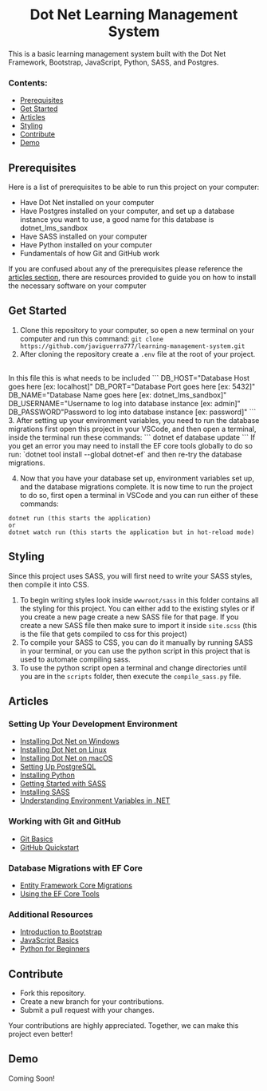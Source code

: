 <h1 align="center">Dot Net Learning Management System</h1>
<p>This is a basic learning management system built with the Dot Net Framework, Bootstrap, JavaScript, Python, SASS, and Postgres.</p>

### Contents:
- [Prerequisites](#prerequisites)
- [Get Started](#get-started)
- [Articles](#articles)
- [Styling](#styling)
- [Contribute](#contribute)
- [Demo](#demo)

## Prerequisites
<p>Here is a list of prerequisites to be able to run this project on your computer:</p>
<ul>
<li>Have Dot Net installed on your computer</li>
<li>Have Postgres installed on your computer, and set up a database instance you want to use, a good name for this database is dotnet_lms_sandbox</li>
<li>Have SASS installed on your computer</li>
<li>Have Python installed on your computer</li>
<li>Fundamentals of how Git and GitHub work</li>
</ul>
If you are confused about any of the prerequisites please reference the <a href="#articles">articles section</a>, there are resources provided to guide you on how to install the necessary software on your computer

## Get Started
1. Clone this repository to your computer, so open a new terminal on your computer and run this command: `git clone https://github.com/javiguerra777/learning-management-system.git`
2. After cloning the repository create a `.env` file at the root of your project.
<br>
In this file this is what needs to be included
```
DB_HOST="Database Host goes here [ex: localhost]"
DB_PORT="Database Port goes here [ex: 5432]"
DB_NAME="Database Name goes here [ex: dotnet_lms_sandbox]"
DB_USERNAME="Username to log into database instance [ex: admin]"
DB_PASSWORD"Password to log into database instance [ex: password]"
```
3. After setting up your environment variables, you need to run the database migrations first open this project in your VSCode, and then open a terminal, inside the terminal run these commands:
```
dotnet ef database update
```
If you get an error you may need to install the EF core tools globally to do so run: `dotnet tool install --global dotnet-ef` and then re-try the database migrations.

4. Now that you have your database set up, environment variables set up, and the database migrations complete. It is now time to run the project to do so, first open a terminal in VSCode and you can run either of these commands:
```
dotnet run (this starts the application)
or
dotnet watch run (this starts the application but in hot-reload mode)
```

## Styling
Since this project uses SASS, you will first need to write your SASS styles,  then compile it into CSS.
<br>
1. To begin writing styles look inside `wwwroot/sass` in this folder contains all the styling for this project. You can either add to the existing styles or if you create a new page create a new SASS file for that page. If you create a new SASS file then make sure to import it inside `site.scss` (this is the file that gets compiled to css for this project)
2. To compile your SASS to CSS, you can do it manually by running SASS in your terminal, or you can use the python script in this project that is used to automate compiling sass.
3. To use the python script open a terminal and change directories until you are in the `scripts` folder, then execute the `compile_sass.py` file.

## Articles

### Setting Up Your Development Environment
- [Installing Dot Net on Windows](https://docs.microsoft.com/en-us/dotnet/core/install/windows)
- [Installing Dot Net on Linux](https://docs.microsoft.com/en-us/dotnet/core/install/linux)
- [Installing Dot Net on macOS](https://docs.microsoft.com/en-us/dotnet/core/install/macos)
- [Setting Up PostgreSQL](https://www.postgresql.org/docs/current/tutorial-install.html)
- [Installing Python](https://www.python.org/downloads/)
- [Getting Started with SASS](https://sass-lang.com/guide)
- [Installing SASS](https://sass-lang.com/install)
- [Understanding Environment Variables in .NET](https://docs.microsoft.com/en-us/aspnet/core/fundamentals/configuration/?view=aspnetcore-5.0)

### Working with Git and GitHub
- [Git Basics](https://git-scm.com/book/en/v2/Getting-Started-Git-Basics)
- [GitHub Quickstart](https://docs.github.com/en/get-started/quickstart)

### Database Migrations with EF Core
- [Entity Framework Core Migrations](https://docs.microsoft.com/en-us/ef/core/managing-schemas/migrations/)
- [Using the EF Core Tools](https://docs.microsoft.com/en-us/ef/core/cli/dotnet)

### Additional Resources
- [Introduction to Bootstrap](https://getbootstrap.com/docs/5.0/getting-started/introduction/)
- [JavaScript Basics](https://developer.mozilla.org/en-US/docs/Web/JavaScript/Guide/Introduction)
- [Python for Beginners](https://www.python.org/about/gettingstarted/)

## Contribute
- Fork this repository.
- Create a new branch for your contributions.
- Submit a pull request with your changes.

Your contributions are highly appreciated. Together, we can make this project even better!


## Demo

Coming Soon!